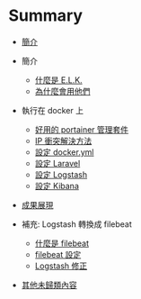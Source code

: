 # Summary

* [簡介](README.md)

* 簡介
    * [什麼是 E.L.K.](agenda/whats_elk.md)
    * [為什麼會用他們](agenda/why_use_it.md)

* 執行在 docker 上
    * [好用的 portainer 管理套件](03.about_portainer_io.md)
    * [IP 衝突解決方法](04.change_docker_network_ip.md)
    * [設定 docker.yml](05.docker_yml.md)
    * [設定 Laravel](06.setting_laravel.md)
    * [設定 Logstash](07.setting_logstash.md)
    * [設定 Kibana](08.setting_kibana.md)

* [成果展現](09.result.md)

* 補充: Logstash 轉換成 filebeat
    * [什麼是 filebeat](10.whats_filebeat.md)
    * [filebeat 設定](11.setting_filebeat.md)
    * [Logstash 修正](12.change_logstash.md)

* [其他未歸類內容](13.other.md)

<!-- ## A second page group

* [Yet another page](another-page.md) -->